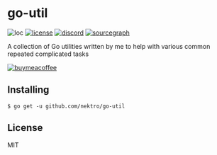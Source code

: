 # go-util
![loc](https://sloc.xyz/github/nektro/go-util)
[![license](https://img.shields.io/github/license/nektro/go-util.svg)](https://github.com/nektro/go-util/blob/master/LICENSE)
[![discord](https://img.shields.io/discord/551971034593755159.svg)](https://discord.gg/P6Y4zQC)
[![sourcegraph](https://sourcegraph.com/github.com/nektro/go-util/-/badge.svg)](https://sourcegraph.com/github.com/nektro/go-util?badge)

A collection of Go utilities written by me to help with various common repeated complicated tasks

[![buymeacoffee](https://www.buymeacoffee.com/assets/img/custom_images/orange_img.png)](https://www.buymeacoffee.com/nektro)

## Installing
```
$ go get -u github.com/nektro/go-util
```

## License
MIT
